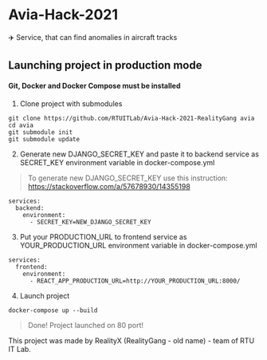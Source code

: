 # Avia-Hack-2021
✈️ Service, that can find anomalies in aircraft tracks

## Launching project in production mode
#### Git, Docker and Docker Compose must be installed

1. Clone project with submodules

```
git clone https://github.com/RTUITLab/Avia-Hack-2021-RealityGang avia
cd avia
git submodule init
git submodule update
```

2. Generate new DJANGO_SECRET_KEY and paste it to backend service as SECRET_KEY environment variable in docker-compose.yml

> To generate new DJANGO_SECRET_KEY use this instruction: https://stackoverflow.com/a/57678930/14355198

```
services:
  backend:
    environment:
      - SECRET_KEY=NEW_DJANGO_SECRET_KEY
```

3. Put your PRODUCTION_URL to frontend service as YOUR_PRODUCTION_URL environment variable in docker-compose.yml
```
services:
  frontend:
    environment:
      - REACT_APP_PRODUCTION_URL=http://YOUR_PRODUCTION_URL:8000/
```

4. Launch project

```
docker-compose up --build
```

> Done! Project launched on 80 port!

<!---

-->

This project was made by RealityX (RealityGang - old name) - team of RTU IT Lab.

